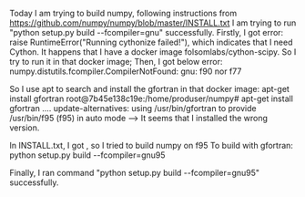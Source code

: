 Today I am trying to build numpy, following instructions from https://github.com/numpy/numpy/blob/master/INSTALL.txt
I am trying to run "python setup.py build --fcompiler=gnu" successfully.
Firstly, I got error: raise RuntimeError("Running cythonize failed!"), which indicates that I need Cython. It happens that I have a docker image folsomlabs/cython-scipy. So I try to run it in that docker image;
Then, I got below error:
    numpy.distutils.fcompiler.CompilerNotFound: gnu: f90 nor f77

So I use apt to search and install the gfortran in that docker image:
    apt-get install gfortran
    root@7b45e138c19e:/home/produser/numpy# apt-get install gfortran
        ....
        update-alternatives: using /usr/bin/gfortran to provide /usr/bin/f95 (f95) in auto mode   --> It seems that I installed the wrong version.

In INSTALL.txt, I got , so I tried to build numpy on f95
    To build with gfortran:
        python setup.py build --fcompiler=gnu95


Finally, I ran command "python setup.py build --fcompiler=gnu95" successfully.
